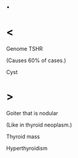 # .

# <

Genome TSHR

(Causes 60% of cases.)

Cyst

# >

Goiter that is nodular

(Like in thyroid neoplasm.)

Thyroid mass

Hyperthyroidism
